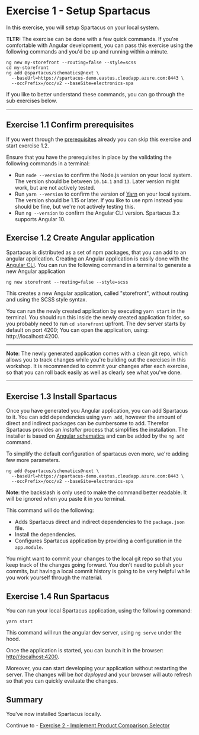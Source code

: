 # Exercise 1 - Setup Spartacus

In this exercise, you will setup Spartacus on your local system.

**TLTR:** The exercise can be done with a few quick commands. If you're comfortable with Angular development, you can pass this exercise using the following commands and you'd be up and running within a minute.

```
ng new my-storefront --routing=false --style=scss
cd my-storefront
ng add @spartacus/schematics@next \
  --baseUrl=https://spartacus-demo.eastus.cloudapp.azure.com:8443 \
  --occPrefix=/occ/v2 --baseSite=electronics-spa
```

If you like to better understand these commands, you can go through the sub exercises below.

---

## Exercise 1.1 Confirm prerequisites

If you went through the [prerequisites](../../prerequisites.md) already you can skip this exercise and start exercise 1.2.

Ensure that you have the prerequisites in place by the validating the following commands in a terminal:

- Run `node --version` to confirm the Node.js version on your local system. The version should be between `10.14.1` and `13`. Later version might work, but are not actively tested.
- Run `yarn --version` to confirm the version of [Yarn](https://yarnpkg.com/) on your local system. The version should be 1.15 or later. If you like to use npm instead you should be fine, but we're not actively testing this.
- Run `ng --version` to confirm the Angular CLI version. Spartacus 3.x supports Angular 10.

## Exercise 1.2 Create Angular application

Spartacus is distributed as a set of npm packages, that you can add to an angular application. Creating an Angular application is easily done with the [Angular CLI](https://cli.angular.io/). You can run the following command in a terminal to generate a new Angular application

```shell
ng new storefront --routing=false --style=scss
```

This creates a new Angular application, called "storefront", without routing and using the SCSS style syntax.

You can run the newly created application by executing `yarn start` in the terminal. You should run this inside the newly created application folder, so you probably need to run `cd storefront` upfront.
The dev server starts by default on port 4200; You can open the application, using: http://localhost:4200.

---

**Note**: The newly generated application comes with a clean git repo, which allows you to track changes while you're building out the exercises in this workshop. It is recommended to commit your changes after each exercise, so that you can roll back easily as well as clearly see what you've done.

---

## Exercise 1.3 Install Spartacus

Once you have generated you Angular application, you can add Spartacus to it. You can add dependencies using `yarn add`, however the amount of direct and indirect packages can be cumbersome to add. Therefor Spartacus provides an _installer_ process that simplifies the installation. The installer is based on [Angular schematics](https://angular.io/guide/schematics) and can be added by the `ng add` command.

To simplify the default configuration of spartacus even more, we're adding few more parameters.

```shell
ng add @spartacus/schematics@next \
  --baseUrl=https://spartacus-demo.eastus.cloudapp.azure.com:8443 \
  --occPrefix=/occ/v2 --baseSite=electronics-spa
```

**Note**: the backslash is only used to make the command better readable. It will be ignored when you paste it in you terminal.

This command will do the following:

- Adds Spartacus direct and indirect dependencies to the `package.json` file.
- Install the dependencies.
- Configures Spartacus application by providing a configuration in the `app.module`.

You might want to commit your changes to the local git repo so that you keep track of the changes going forward. You don't need to publish your commits, but having a local commit history is going to be very helpful while you work yourself through the material.

## Exercise 1.4 Run Spartacus

You can run your local Spartacus application, using the following command:

```shell
yarn start
```

This command will run the angular dev server, using `ng serve` under the hood.

Once the application is started, you can launch it in the browser: [http//:localhost:4200](http//:localhost:4200).

Moreover, you can start developing your application without restarting the server. The changes will be _hot deployed_ and your browser will auto refresh so that you can quickly evaluate the changes.

## Summary

You've now installed Spartacus locally.

Continue to - [Exercise 2 - Implement Product Comparison Selector](../ex2/README.md)
